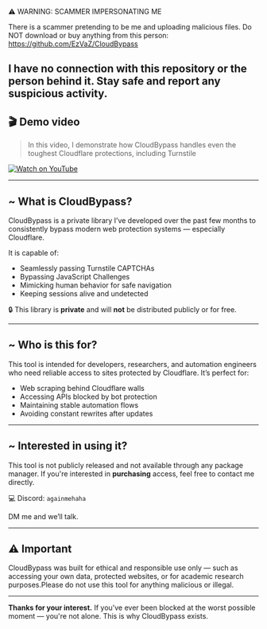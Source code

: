 ⚠️ WARNING: SCAMMER IMPERSONATING ME

There is a scammer pretending to be me and uploading malicious files.
Do NOT download or buy anything from this person: https://github.com/EzVaZ/CloudBypass

I have no connection with this repository or the person behind it.
Stay safe and report any suspicious activity.
---

## 🎬 Demo video

> In this video, I demonstrate how CloudBypass handles even the toughest Cloudflare protections, including Turnstile
> 
[![Watch on YouTube](https://img.youtube.com/vi/vPfpegZvlbw/0.jpg)](https://www.youtube.com/watch?v=vPfpegZvlbw)

---

## \~ What is CloudBypass?

CloudBypass is a private library I’ve developed over the past few months to consistently bypass modern web protection systems — especially Cloudflare.

It is capable of:

* Seamlessly passing Turnstile CAPTCHAs
* Bypassing JavaScript Challenges
* Mimicking human behavior for safe navigation
* Keeping sessions alive and undetected

🔒 This library is **private** and will **not** be distributed publicly or for free.

---

## \~ Who is this for?

This tool is intended for developers, researchers, and automation engineers who need reliable access to sites protected by Cloudflare. It’s perfect for:

* Web scraping behind Cloudflare walls
* Accessing APIs blocked by bot protection
* Maintaining stable automation flows
* Avoiding constant rewrites after updates

---

## \~ Interested in using it?

This tool is not publicly released and not available through any package manager.
If you're interested in **purchasing** access, feel free to contact me directly.

💻 Discord: `againmehaha`

DM me and we’ll talk.

---

## ⚠️ Important

CloudBypass was built for ethical and responsible use only — such as accessing your own data, protected websites, or for academic research purposes.Please do not use this tool for anything malicious or illegal.

---

**Thanks for your interest.**
If you've ever been blocked at the worst possible moment — you're not alone. This is why CloudBypass exists.
